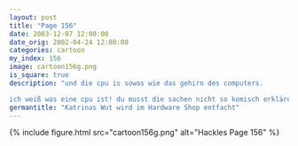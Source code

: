 ```yaml
---
layout: post
title: "Page 156"
date: 2003-12-07 12:00:00
date_orig: 2002-04-24 12:00:00
categories: cartoon
my_index: 156
image: cartoon156g.png
is_square: true
description: "und die cpu is sowas wie das gehirn des computers.

ich weiß was eine cpu ist! du musst die sachen nicht so komisch erklären nur weil ich eine frau bin eigentlich ist es das nicht. ich erkläre die sachen nur so komisch weil ich mich erinnert hab dass sie webdesigner sind Aiee Mreow Aua Hey, Daddy-O, laeuft Dreamwaver wohl auf diesem Teil Katrina Vittles"
germantitle: "Katrinas Wut wird im Hardware Shop entfacht"
---
```


{% include figure.html src="cartoon156g.png" alt="Hackles Page 156"  %}
